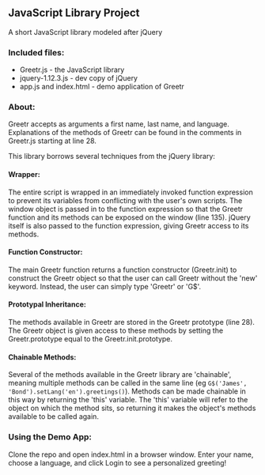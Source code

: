 ## JavaScript Library Project
A short JavaScript library modeled after jQuery

### Included files:
* Greetr.js - the JavaScript library
* jquery-1.12.3.js - dev copy of jQuery
* app.js and index.html - demo application of Greetr

### About:
Greetr accepts as arguments a first name, last name, and language.
Explanations of the methods of Greetr can be found in the comments
in Greetr.js starting at line 28.

This library borrows several techniques from the jQuery library:
#### Wrapper:
The entire script is wrapped in an immediately invoked function expression
to prevent its variables from conflicting with the user's own scripts. The
window object is passed in to the function expression so that the Greetr
function and its methods can be exposed on the window (line 135). jQuery 
itself is also passed to the function expression, giving Greetr access to
its methods.
#### Function Constructor:
The main Greetr function returns a function constructor (Greetr.init)
to construct the Greetr object so that the user can call Greetr without the
'new' keyword. Instead, the user can simply type 'Greetr' or 'G$'.
#### Prototypal Inheritance:
The methods available in Greetr are stored in the Greetr prototype (line 28).
The Greetr object is given access to these methods by setting the 
Greetr.prototype equal to the Greetr.init.prototype.
#### Chainable Methods:
Several of the methods available in the Greetr library are 'chainable',
meaning multiple methods can be called in the same line 
(eg `G$('James', 'Bond').setLang('en').greetings()`). Methods can be made
chainable in this way by returning the 'this' variable. The 'this'
variable will refer to the object on which the method sits, so returning 
it makes the object's methods available to be called again.

### Using the Demo App:
Clone the repo and open index.html in a browser window. Enter your name,
choose a language, and click Login to see a personalized greeting! 
